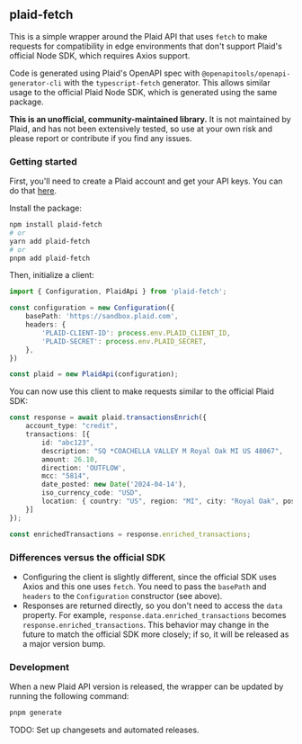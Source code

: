 ## plaid-fetch

This is a simple wrapper around the Plaid API that uses `fetch` to make requests for compatibility in edge environments that don't support Plaid's official Node SDK, which requires Axios support.

Code is generated using Plaid's OpenAPI spec with `@openapitools/openapi-generator-cli` with the `typescript-fetch` generator. This allows similar usage to the official Plaid Node SDK, which is generated using the same package.

**This is an unofficial, community-maintained library.** It is not maintained by Plaid, and has not been extensively tested, so use at your own risk and please report or contribute if you find any issues.

### Getting started

First, you'll need to create a Plaid account and get your API keys. You can do that [here](https://plaid.com/).

Install the package:

```sh
npm install plaid-fetch
# or
yarn add plaid-fetch
# or
pnpm add plaid-fetch
```

Then, initialize a client:

```ts
import { Configuration, PlaidApi } from 'plaid-fetch';

const configuration = new Configuration({
    basePath: 'https://sandbox.plaid.com',
    headers: {
        'PLAID-CLIENT-ID': process.env.PLAID_CLIENT_ID,
        'PLAID-SECRET': process.env.PLAID_SECRET,
    },
})

const plaid = new PlaidApi(configuration);
```

You can now use this client to make requests similar to the official Plaid SDK:

```ts
const response = await plaid.transactionsEnrich({
    account_type: "credit",
    transactions: [{
        id: "abc123",
        description: "SQ *COACHELLA VALLEY M Royal Oak MI US 48067",
        amount: 26.10,
        direction: 'OUTFLOW',
        mcc: "5814",
        date_posted: new Date('2024-04-14'),
        iso_currency_code: "USD",
        location: { country: "US", region: "MI", city: "Royal Oak", postal_code: "48067" }
    }]
});

const enrichedTransactions = response.enriched_transactions;
```

### Differences versus the official SDK

* Configuring the client is slightly different, since the official SDK uses Axios and this one uses `fetch`. You need to pass the `basePath` and `headers` to the `Configuration` constructor (see above).
* Responses are returned directly, so you don't need to access the `data` property. For example, `response.data.enriched_transactions` becomes `response.enriched_transactions`. This behavior may change in the future to match the official SDK more closely; if so, it will be released as a major version bump.

### Development

When a new Plaid API version is released, the wrapper can be updated by running the following command:

```sh
pnpm generate
```

TODO: Set up changesets and automated releases.
